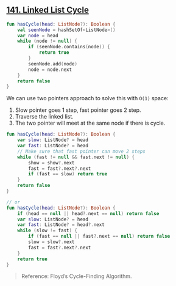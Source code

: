 ## [141. Linked List Cycle](https://leetcode.com/problems/linked-list-cycle/)

```kotlin
fun hasCycle(head: ListNode?): Boolean {
    val seenNode = hashSetOf<ListNode>()
    var node = head
    while (node != null) {
        if (seenNode.contains(node)) {
            return true
        }
        seenNode.add(node)
        node = node.next
    }
    return false
}
```

We can use two pointers approach to solve this with `O(1)` space:
1. Slow pointer goes 1 step, fast pointer goes 2 step.
2. Traverse the linked list.
3. The two pointer will meet at the same node if there is cycle.

```kotlin
fun hasCycle(head: ListNode?): Boolean {
    var slow: ListNode? = head
    var fast: ListNode? = head
    // Make sure that fast pointer can move 2 steps
    while (fast != null && fast.next != null) {
        show = show?.next
        fast = fast?.next?.next
        if (fast == slow) return true
    }
    return false
}

// or
fun hasCycle(head: ListNode?): Boolean {
    if (head == null || head?.next == null) return false
    var slow: ListNode? = head
    var fast: ListNode? = head?.next
    while (slow != fast) {
        if (fast == null || fast?.next == null) return false
        slow = slow?.next
        fast = fast?.next?.next
    }
    return true
}
```

> Reference: Floyd’s Cycle-Finding Algorithm.